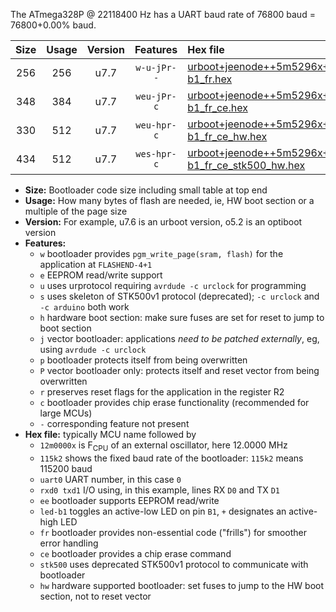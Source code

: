 The ATmega328P @ 22118400 Hz has a UART baud rate of 76800 baud = 76800+0.00% baud.

|Size|Usage|Version|Features|Hex file|
|:-:|:-:|:-:|:-:|:--|
|256|256|u7.7|`w-u-jPr--`|[urboot+jeenode++5m5296x+++19k2_uart0_rxd0_txd1_led-b1_fr.hex](https://raw.githubusercontent.com/stefanrueger/urboot.hex/main/boards/jeenode/external_oscillator/fcpu++5m5296_Hz/br+++19k2_bps/urboot+jeenode++5m5296x+++19k2_uart0_rxd0_txd1_led-b1_fr.hex)|
|348|384|u7.7|`weu-jPr-c`|[urboot+jeenode++5m5296x+++19k2_uart0_rxd0_txd1_ee_led-b1_fr_ce.hex](https://raw.githubusercontent.com/stefanrueger/urboot.hex/main/boards/jeenode/external_oscillator/fcpu++5m5296_Hz/br+++19k2_bps/urboot+jeenode++5m5296x+++19k2_uart0_rxd0_txd1_ee_led-b1_fr_ce.hex)|
|330|512|u7.7|`weu-hpr-c`|[urboot+jeenode++5m5296x+++19k2_uart0_rxd0_txd1_ee_led-b1_fr_ce_hw.hex](https://raw.githubusercontent.com/stefanrueger/urboot.hex/main/boards/jeenode/external_oscillator/fcpu++5m5296_Hz/br+++19k2_bps/urboot+jeenode++5m5296x+++19k2_uart0_rxd0_txd1_ee_led-b1_fr_ce_hw.hex)|
|434|512|u7.7|`wes-hpr-c`|[urboot+jeenode++5m5296x+++19k2_uart0_rxd0_txd1_ee_led-b1_fr_ce_stk500_hw.hex](https://raw.githubusercontent.com/stefanrueger/urboot.hex/main/boards/jeenode/external_oscillator/fcpu++5m5296_Hz/br+++19k2_bps/urboot+jeenode++5m5296x+++19k2_uart0_rxd0_txd1_ee_led-b1_fr_ce_stk500_hw.hex)|

- **Size:** Bootloader code size including small table at top end
- **Usage:** How many bytes of flash are needed, ie, HW boot section or a multiple of the page size
- **Version:** For example, u7.6 is an urboot version, o5.2 is an optiboot version
- **Features:**
  + `w` bootloader provides `pgm_write_page(sram, flash)` for the application at `FLASHEND-4+1`
  + `e` EEPROM read/write support
  + `u` uses urprotocol requiring `avrdude -c urclock` for programming
  + `s` uses skeleton of STK500v1 protocol (deprecated); `-c urclock` and `-c arduino` both work
  + `h` hardware boot section: make sure fuses are set for reset to jump to boot section
  + `j` vector bootloader: applications *need to be patched externally*, eg, using `avrdude -c urclock`
  + `p` bootloader protects itself from being overwritten
  + `P` vector bootloader only: protects itself and reset vector from being overwritten
  + `r` preserves reset flags for the application in the register R2
  + `c` bootloader provides chip erase functionality (recommended for large MCUs)
  + `-` corresponding feature not present
- **Hex file:** typically MCU name followed by
  + `12m0000x` is F<sub>CPU</sub> of an external oscillator, here 12.0000 MHz
  + `115k2` shows the fixed baud rate of the bootloader: `115k2` means 115200 baud
  + `uart0` UART number, in this case `0`
  + `rxd0 txd1` I/O using, in this example, lines RX `D0` and TX `D1`
  + `ee` bootloader supports EEPROM read/write
  + `led-b1` toggles an active-low LED on pin `B1`, `+` designates an active-high LED
  + `fr` bootloader provides non-essential code ("frills") for smoother error handling
  + `ce` bootloader provides a chip erase command
  + `stk500` uses deprecated STK500v1 protocol to communicate with bootloader
  + `hw` hardware supported bootloader: set fuses to jump to the HW boot section, not to reset vector
